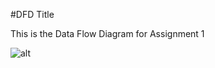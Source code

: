 #DFD Title

This is the Data Flow Diagram for Assignment 1  

![alt](https://cloud.githubusercontent.com/assets/21317448/19048677/f6c34cfc-896c-11e6-9710-49a1aff7b1de.png)

